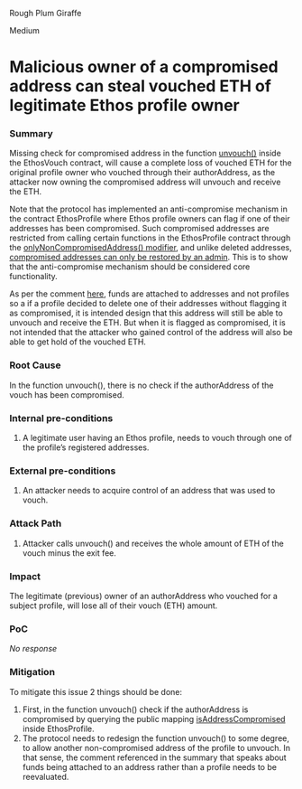 Rough Plum Giraffe

Medium

# Malicious owner of a compromised address can steal vouched ETH of legitimate Ethos profile owner

### Summary

Missing check for compromised address in the function [unvouch()](https://github.com/sherlock-audit/2024-11-ethos-network-ii/blob/main/ethos/packages/contracts/contracts/EthosVouch.sol#L452-L481) inside the EthosVouch contract, will cause a complete loss of vouched ETH for the original profile owner who vouched through their authorAddress, as the attacker now owning the compromised address will unvouch and receive the ETH.

Note that the protocol has implemented an anti-compromise mechanism in the contract EthosProfile where Ethos profile owners can flag if one of their addresses has been compromised. Such compromised addresses are restricted from calling certain functions in the EthosProfile contract through the [onlyNonCompromisedAddress() modifier](https://github.com/sherlock-audit/2024-11-ethos-network-ii/blob/main/ethos/packages/contracts/contracts/EthosProfile.sol#L104-L109), and unlike deleted addresses, [compromised addresses can only be restored by an admin](https://github.com/sherlock-audit/2024-11-ethos-network-ii/blob/main/ethos/packages/contracts/contracts/EthosProfile.sol#L437-L439). This is to show that the anti-compromise mechanism should be considered core functionality.

As per the comment [here](https://github.com/sherlock-audit/2024-11-ethos-network-ii/blob/main/ethos/packages/contracts/contracts/EthosVouch.sol#L456-L458), funds are attached to addresses and not profiles so a if a profile decided to delete one of their addresses without flagging it as compromised, it is intended design that this address will still be able to unvouch and receive the ETH. But when it is flagged as compromised, it is not intended that the attacker who gained control of the address will also be able to get hold of the vouched ETH.

### Root Cause

In the function unvouch(), there is no check if the authorAddress of the vouch has been compromised.

### Internal pre-conditions

1. A legitimate user having an Ethos profile, needs to vouch through one of the profile’s registered addresses.

### External pre-conditions

1. An attacker needs to acquire control of an address that was used to vouch.

### Attack Path

1. Attacker calls unvouch() and receives the whole amount of ETH of the vouch minus the exit fee.

### Impact

The legitimate (previous) owner of an authorAddress who vouched for a subject profile, will lose all of their vouch (ETH) amount.

### PoC

_No response_

### Mitigation

To mitigate this issue 2 things should be done:

1. First, in the function unvouch() check if the authorAddress is compromised by querying the public mapping [isAddressCompromised](https://github.com/sherlock-audit/2024-11-ethos-network-ii/blob/main/ethos/packages/contracts/contracts/EthosProfile.sol#L72) inside EthosProfile.
2. The protocol needs to redesign the function unvouch() to some degree, to allow another non-compromised address of the profile to unvouch. In that sense, the comment referenced in the summary that speaks about funds being attached to an address rather than a profile needs to be reevaluated.